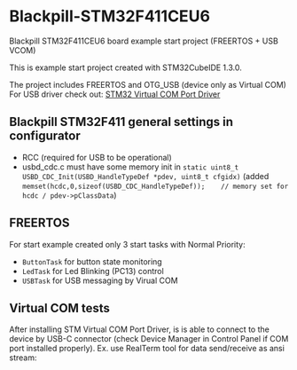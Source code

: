 # Blackpill-STM32F411CEU6
Blackpill STM32F411CEU6 board example start project (FREERTOS + USB VCOM)

This is example start project created with STM32CubeIDE 1.3.0.

The project includes FREERTOS and OTG_USB (device only as Virtual COM)
For USB driver check out: [STM32 Virtual COM Port Driver](https://www.st.com/content/st_com/en/products/development-tools/software-development-tools/stm32-software-development-tools/stm32-utilities/stsw-stm32102.html)

## Blackpill STM32F411 general settings in configurator
- RCC (required for USB to be operational)
- usbd_cdc.c must have some memory init in `static uint8_t USBD_CDC_Init(USBD_HandleTypeDef *pdev, uint8_t cfgidx)` (added `memset(hcdc,0,sizeof(USBD_CDC_HandleTypeDef));    // memory set for hcdc / pdev->pClassData`)

## FREERTOS
For start example created only 3 start tasks with Normal Priority:
- `ButtonTask` for button state monitoring
- `LedTask` for Led Blinking (PC13) control
- `USBTask` for USB messaging by Virual COM

## Virtual COM tests
After installing STM Virtual COM Port Driver, is is able to connect to the device by USB-C connector (check Device Manager in Control Panel if COM port installed properly).
Ex. use RealTerm tool for data send/receive as ansi stream:

